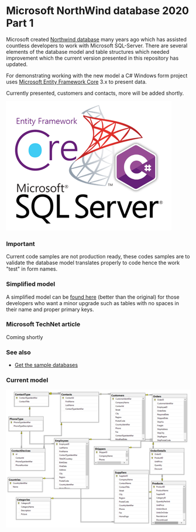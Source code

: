 # Microsoft NorthWind database 2020 Part 1

Microsoft created [Northwind database](https://github.com/Microsoft/sql-server-samples/tree/master/samples/databases/northwind-pubs) many years ago which has assisted countless developers to work with Microsoft SQL-Server. There are several elements of the database model and table structures which needed improvement which the current version presented in this repository has updated.

For demonstrating working with the new model a C# Windows form project uses [Microsoft Entity Framework Core](https://docs.microsoft.com/en-us/ef/core/) 3.x to present data. 

Currently presented, customers and contacts, more will be added shortly.

![ef](assets/Microsoft1.png)

### Important
Current code samples are not production ready, these codes samples are to validate the database model translates properly to code hence the work "test" in form names.

### Simplified model
A simplified model can be [found here](https://github.com/karenpayneoregon/NorthWind2020-scripts/blob/master/README.md) (better than the original) for those developers who want a minor upgrade such as tables with no spaces in their name and proper primary keys.

### Microsoft TechNet article
Coming shortly

### See also

- [Get the sample databases](https://docs.microsoft.com/en-us/dotnet/framework/data/adonet/sql/linq/downloading-sample-databases)

### Current model

![current model](assets/NorthSchema.png)

